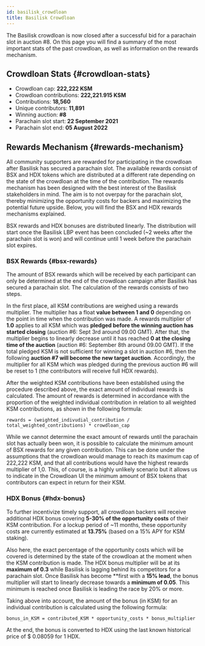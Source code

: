 ```yaml
---
id: basilisk_crowdloan
title: Basilisk Crowdloan
---
```


The Basilisk crowdloan is now closed after a successful bid for a parachain slot in auction #8. On this page you will find a summary of the most important stats of the past crowdloan, as well as information on the rewards mechanism.

## Crowdloan Stats {#crowdloan-stats}

* Crowdloan cap: **222,222 KSM**
* Crowdloan contributions: **222,221.915 KSM**
* Contributions: **18,560**
* Unique contributors: **11,891**
* Winning auction: **#8**
* Parachain slot start: **22 September 2021**
* Parachain slot end: **05 August 2022**

## Rewards Mechanism {#rewards-mechanism}

All community supporters are rewarded for participating in the crowdloan after Basilisk has secured a parachain slot. The available rewards consist of BSX and HDX tokens which are distributed at a different rate depending on the state of the crowdloan at the time of the contribution. The rewards mechanism has been designed with the best interest of the Basilisk stakeholders in mind. The aim is to not overpay for the parachain slot, thereby minimizing the opportunity costs for backers and maximizing the potential future upside. Below, you will find the BSX and HDX rewards mechanisms explained.

BSX rewards and HDX bonuses are distributed linearly. The distribution will start once the Basilisk LBP event has been concluded (~2 weeks after the parachain slot is won) and will continue until 1 week before the parachain slot expires.

### BSX Rewards {#bsx-rewards}
The amount of BSX rewards which will be received by each participant can only be determined at the end of the crowdloan campaign after Basilisk has secured a parachain slot. The calculation of the rewards consists of two steps.

In the first place, all KSM contributions are weighed using a rewards multiplier. The multiplier has a float **value between 1 and 0** depending on the point in time when the contribution was made. A rewards multiplier of **1.0** applies to all KSM which was **pledged before the winning auction has started closing** (auction #6: Sept 3rd around 09.00 GMT). After that, the multiplier begins to linearly decrease until it has reached **0 at the closing time of the auction** (auction #6: September 8th around 09.00 GMT). If the total pledged KSM is not sufficient for winning a slot in auction #6, then the following **auction #7 will become the new target auction**. Accordingly, the multiplier for all KSM which was pledged during the previous auction #6 will be reset to 1 (the contributors will receive full HDX rewards).

After the weighted KSM contributions have been established using the procedure described above, the exact amount of individual rewards is calculated. The amount of rewards is determined in accordance with the proportion of the weighted individual contribution in relation to all weighted KSM contributions, as shown in the following formula:

```
rewards = (weighted_indivudial_contribution / total_weighted_contributions) * crowdloan_cap
```

While we cannot determine the exact amount of rewards until the parachain slot has actually been won, it is possible to calculate the minimum amount of BSX rewards for any given contribution. This can be done under the assumptions that the crowdloan would manage to reach its maximum cap of 222,222 KSM, and that all contributions would have the highest rewards multiplier of 1,0. This, of course, is a highly unlikely scenario but it allows us to indicate in the Crowdloan UI the minimum amount of BSX tokens that contributors can expect in return for their KSM.

### HDX Bonus {#hdx-bonus}

To further incentivize timely support, all crowdloan backers will receive additional HDX bonus covering **5-30% of the opportunity costs** of their KSM contribution. For a lockup period of ~11 months, these opportunity costs are currently estimated at **13.75%** (based on a 15% APY for KSM staking).

Also here, the exact percentage of the opportunity costs which will be covered is determined by the state of the crowdloan at the moment when the KSM contribution is made. The HDX bonus multiplier will be at its **maximum of 0.3** while Basilisk is lagging behind its competitors for a parachain slot. Once Basilisk has become **first with a **15% lead**, the bonus multiplier will start to linearly decrease towards a **minimum of 0.05**. This minimum is reached once Basilisk is leading the race by 20% or more.

Taking above into account, the amount of the bonus (in KSM) for an individual contribution is calculated using the following formula:

```
bonus_in_KSM = contributed_KSM * opportunity_costs * bonus_multiplier
```

At the end, the bonus is converted to HDX using the last known historical price of $ 0.08059 for 1 HDX. 
